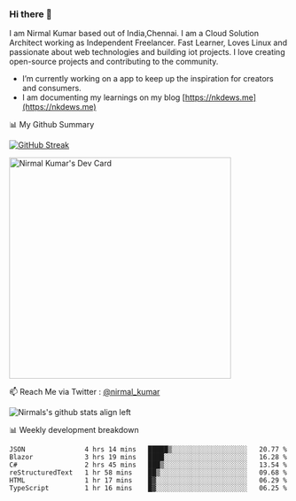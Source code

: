 ### Hi there 👋

 I am Nirmal Kumar based out of India,Chennai. I am a Cloud Solution Architect working as Independent Freelancer. Fast Learner, Loves Linux and passionate about web technologies and building iot projects. I love creating open-source projects and contributing to the community.

- I’m currently working on a app to keep up the inspiration for creators and consumers.
- I am documenting my learnings on my blog [https://nkdews.me](https://nkdews.me)


📊 My Github Summary

[![GitHub Streak](https://github-readme-streak-stats.herokuapp.com?user=nk-gears&theme=dark&hide_border=true&date_format=M%20j%5B%2C%20Y%5D)](https://git.io/streak-stats)

<a href="https://app.daily.dev/nirmal_kumar"><img src="https://api.daily.dev/devcards/a16cfcf02d384b16b41de71ce4d1d811.png?r=8ve" width="400" alt="Nirmal Kumar's Dev Card"/></a>

📫 Reach Me via  Twitter : [@nirmal_kumar](https://twitter.com/nirmal_kumar)

![Nirmals's github stats align left](https://github-readme-stats.vercel.app/api?username=nk-gears&show_icons=true)


📊 Weekly development breakdown

<!--START_SECTION:waka-->

```text
JSON               4 hrs 14 mins   █████▒░░░░░░░░░░░░░░░░░░░   20.77 %
Blazor             3 hrs 19 mins   ████░░░░░░░░░░░░░░░░░░░░░   16.28 %
C#                 2 hrs 45 mins   ███▒░░░░░░░░░░░░░░░░░░░░░   13.54 %
reStructuredText   1 hr 58 mins    ██▒░░░░░░░░░░░░░░░░░░░░░░   09.68 %
HTML               1 hr 17 mins    █▓░░░░░░░░░░░░░░░░░░░░░░░   06.29 %
TypeScript         1 hr 16 mins    █▓░░░░░░░░░░░░░░░░░░░░░░░   06.25 %
```

<!--END_SECTION:waka-->


